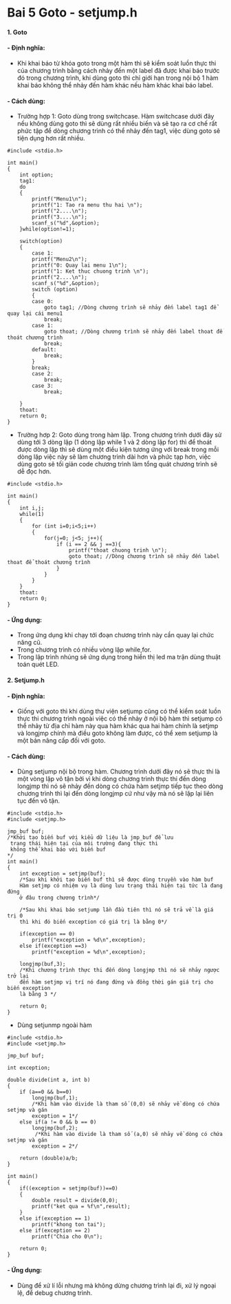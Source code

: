 
# Bai 5 Goto - setjump.h
#### 1. Goto
#### - Định nghĩa:
- Khi khai báo từ khóa goto trong một hàm thì sẽ kiểm soát luồn thực thi của chương trình bằng cách nhảy đến một label đã được khai báo trước đó trong chương trình, khi dùng goto thì chỉ giới hạn trong nội bộ 1 hàm khai báo không thể nhảy đến hàm khác nếu hàm khác khai báo label.
#### - Cách dùng:
- Trường hợp 1: Goto dùng trong switchcase. Hàm switchcase dưới đây nếu không dùng goto thì sẽ dùng rất nhiều biến và sẽ tạo ra cơ chế rất phức tập để dòng chương trình có thể nhảy đến tag1, việc dùng goto sẽ tiện dụng hơn rất nhiều.
```javascripst 
#include <stdio.h>

int main()
{
    int option;
    tag1:
    do
    {
        printf("Menu1\n");
        printf("1: Tao ra menu thu hai \n");
        printf("2....\n");
        printf("3....\n");
        scanf_s("%d",&option);
    }while(option!=1);
    
    switch(option)
    {
        case 1:
        printf("Menu2\n");
        printf("0: Quay lai menu 1\n");
        printf("1: Ket thuc chuong trinh \n");
        printf("2....\n");
        scanf_s("%d",&option);
        switch (option)
        {
        case 0:
            goto tag1; //Dòng chương trình sẽ nhảy đến label tag1 để quay lại cái menu1
            break;
        case 1:
            goto thoat; //Dòng chương trình sẽ nhảy đến label thoat để thoát chương trình
            break;
        default:
            break;
        }
        break;
        case 2:
            break;
        case 3:
            break;

    }
    thoat:
    return 0;
}
```
- Trường hơp 2: Goto dùng trong hàm lặp. Trong chương trình dưới đây sử dùng tới 3 dòng lặp (1 dòng lặp while 1 và 2 dòng lặp for) thì để thoát được dòng lặp thì sẽ dùng một điều kiện tương ứng với break trong mỗi dòng lặp việc này sẽ làm chương trình dài hơn và phức tạp hơn, việc dùng goto sẽ tối giản code chương trình làm tổng quát chương trình sẽ dễ đọc hơn.
```javascripst 
#include <stdio.h>

int main()
{
    int i,j;
    while(1)
    {
        for (int i=0;i<5;i++)
        {
            for(j=0; j<5; j++){
                if (i == 2 && j ==3){
                    printf("thoat chuong trinh \n");
                    goto thoat; //Dòng chương trình sẽ nhảy đến label thoat để thoát chương trình
                }
            }
        }
    }
    thoat:
    return 0;
}
```
#### - Ứng dụng:
- Trong ứng dụng khi chạy tới đoạn chương trình này cần quay lại chức năng cũ.
- Trong chương trình có nhiều vòng lặp while,for.
- Trong lập trình nhúng sẽ ứng dụng trong hiển thị led ma trận dùng thuật toán quét LED. 
#### 2. Setjump.h
#### - Định nghĩa: 
- Giống với goto thì khi dùng thư viện setjump cũng có thể kiểm soát luồn thực thi chương trình ngoài việc có thể nhảy ở nội bộ hàm thì setjump có thể nhảy từ địa chỉ hàm này qua hàm khác qua hai hàm chính là setjmp và longjmp chính mà điều goto không làm được, có thể xem setjump là một bản nâng cấp đối với goto.
#### - Cách dùng:
- Dùng setjump nội bộ trong hàm. Chương trình dưới đây nó sẽ thực thi là một vòng lặp vô tận bởi vì khi dòng chương trình thực thi đến dòng longjmp thì nó sẽ nhảy đến dòng có chứa hàm setjmp tiếp tục theo dòng chương trình thì lại đến dòng longjmp cứ như vậy mà nó sẽ lặp lại liên tục đến vô tận.
```javascipt
#include <stdio.h>
#include <setjmp.h>

jmp_buf buf;
/*Khởi tạo biến buf với kiểu dữ liệu là jmp_buf để lưu
 trạng thái hiện tại của môi trường đang thực thi
 không thể khai báo với biến buf  
*/
int main()
{
    int exception = setjmp(buf);
    /*Sau khi khởi tạo biến buf thì sẽ được dùng truyền vào hàm buf
    Hàm setjmp có nhiệm vụ là dùng lưu trạng thái hiện tại tức là đang đứng 
    ở đâu trong chương trình*/
    
    /*Sau khi khai báo setjump lần đầu tiên thì nó sẽ trả về là giá trị 0
    thì khi đó biến exception có giá trị là bằng 0*/

    if(exception == 0)
        printf("exception = %d\n",exception);
    else if(exception ==3)
        printf("exception = %d\n",exception);

    longjmp(buf,3);
    /*Khi chương trình thực thi đến dòng longjmp thì nó sẽ nhảy ngược trở lại
    đến hàm setjmp vị trí nó đang đứng và đồng thời gán giá trị cho biến exception
    là bằng 3 */

    return 0;
}
```
- Dùng setjunmp ngoài hàm 
```javascipt
#include <stdio.h>
#include <setjmp.h>

jmp_buf buf;

int exception;

double divide(int a, int b)
{
    if (a==0 && b==0)
        longjmp(buf,1); 
        /*Khi hàm vào divide là tham số (0,0) sẽ nhảy về dòng có chứa setjmp và gán
        exception = 1*/
    else if(a != 0 && b == 0)
        longjmp(buf,2);
         /*Khi hàm vào divide là tham số (a,0) sẽ nhảy về dòng có chứa setjmp và gán
        exception = 2*/

    return (double)a/b;
}

int main()
{
    if((exception = setjmp(buf))==0)
    {
        double result = divide(0,0);
        printf("ket qua = %f\n",result);
    }
    else if(exception == 1) 
        printf("khong ton tai");
    else if(exception == 2)
        printf("Chia cho 0\n");

    return 0;
}
```
#### - Ứng dụng:
- Dùng để xử lí lỗi nhưng mà không dừng chương trình lại đi, xử lý ngoại lệ,  để debug chương trình.
